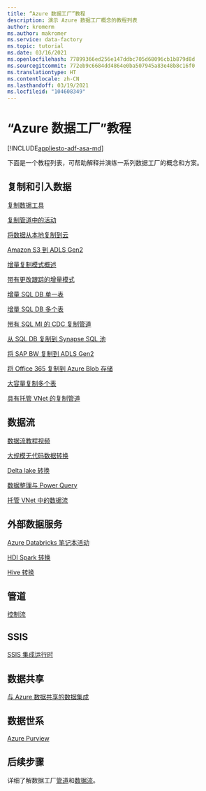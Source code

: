 ```yaml
---
title: “Azure 数据工厂”教程
description: 演示 Azure 数据工厂概念的教程列表
author: kromerm
ms.author: makromer
ms.service: data-factory
ms.topic: tutorial
ms.date: 03/16/2021
ms.openlocfilehash: 77899366ed256e147ddbc705d68096cb1b879d8d
ms.sourcegitcommit: 772eb9c6684dd4864e0ba507945a83e48b8c16f0
ms.translationtype: HT
ms.contentlocale: zh-CN
ms.lasthandoff: 03/19/2021
ms.locfileid: "104608349"
---
```

# <a name="azure-data-factory-tutorials"></a>“Azure 数据工厂”教程

[!INCLUDE[appliesto-adf-asa-md](includes/appliesto-adf-asa-md.md)]

下面是一个教程列表，可帮助解释并演练一系列数据工厂的概念和方案。

## <a name="copy-and-ingest-data"></a>复制和引入数据

[复制数据工具](tutorial-copy-data-tool.md)

[复制管道中的活动](tutorial-copy-data-portal.md)

[将数据从本地复制到云](tutorial-hybrid-copy-data-tool.md)

[Amazon S3 到 ADLS Gen2](load-azure-data-lake-storage-gen2.md)

[增量复制模式概述](tutorial-incremental-copy-overview.md)

[带有更改跟踪的增量模式](tutorial-incremental-copy-change-tracking-feature-portal.md)

[增量 SQL DB 单一表](tutorial-incremental-copy-portal.md)

[增量 SQL DB 多个表](tutorial-incremental-copy-multiple-tables-portal.md)

[带有 SQL MI 的 CDC 复制管道](tutorial-incremental-copy-change-data-capture-feature-portal.md)

[从 SQL DB 复制到 Synapse SQL 池](load-azure-sql-data-warehouse.md)

[将 SAP BW 复制到 ADLS Gen2](load-sap-bw-data.md)

[将 Office 365 复制到 Azure Blob 存储](load-office-365-data.md)

[大容量复制多个表](tutorial-bulk-copy-portal.md)

[具有托管 VNet 的复制管道](tutorial-copy-data-portal-private.md)

## <a name="data-flows"></a>数据流

[数据流教程视频](data-flow-tutorials.md)

[大规模无代码数据转换](tutorial-data-flow.md)

[Delta lake 转换](tutorial-data-flow-delta-lake.md)

[数据整理与 Power Query](wrangling-tutorial.md)

[托管 VNet 中的数据流](tutorial-data-flow-private.md)

## <a name="external-data-services"></a>外部数据服务

[Azure Databricks 笔记本活动](transform-data-using-databricks-notebook.md)

[HDI Spark 转换](tutorial-transform-data-spark-portal.md)

[Hive 转换](tutorial-transform-data-hive-virtual-network-portal.md)

## <a name="pipelines"></a>管道

[控制流](tutorial-control-flow-portal.md)

## <a name="ssis"></a>SSIS

[SSIS 集成运行时](tutorial-deploy-ssis-packages-azure.md)

## <a name="data-share"></a>数据共享

[与 Azure 数据共享的数据集成](lab-data-flow-data-share.md)

## <a name="data-lineage"></a>数据世系

[Azure Purview](turorial-push-lineage-to-purview.md)

## <a name="next-steps"></a>后续步骤
详细了解数据工厂[管道](concepts-pipelines-activities.md)和[数据流](concepts-data-flow-overview.md)。
